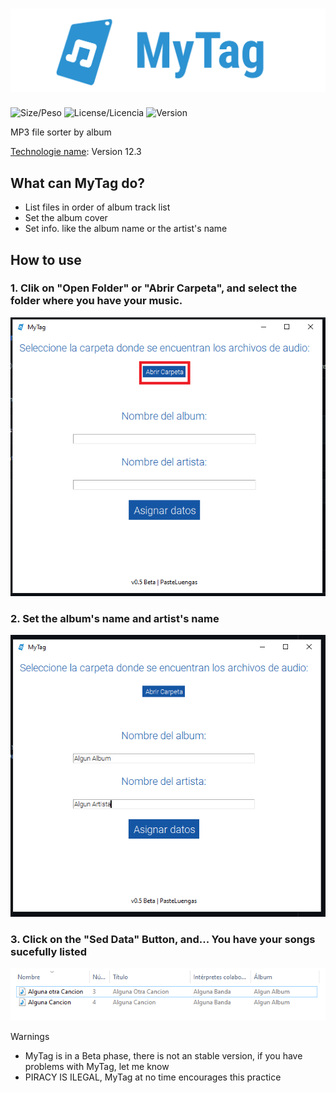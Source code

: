 # ![MyTag](https://raw.githubusercontent.com/PasteLuengas/MyTag/main/images/logo.png)
![Size/Peso](https://img.shields.io/github/repo-size/PasteLuengas/MyTag)
![License/Licencia](https://img.shields.io/github/license/PasteLuengas/MyTag)
![Version](https://img.shields.io/badge/Version-0.5-red)

MP3 file sorter by album

[Technologie name](https://example.com): Version 12.3 

## What can MyTag do?
- List files in order of album track list
- Set the album cover
- Set info. like the album name or the artist's name

## How to use

### 1. Clik on "Open Folder" or "Abrir Carpeta", and select the folder where you have your music.
![Open Folder](https://raw.githubusercontent.com/PasteLuengas/MyTag/main/images/sc2.png)

### 2. Set the album's name and artist's name
![Some Artist and Some Album](https://raw.githubusercontent.com/PasteLuengas/MyTag/main/images/sc3.PNG)

### 3. Click on the "Sed Data" Button, and... You have your songs sucefully listed
![GG](https://raw.githubusercontent.com/PasteLuengas/MyTag/main/images/sc4.PNG)

Warnings
- MyTag is in a Beta phase, there is not an stable version, if you have problems with MyTag, let me know
- PIRACY IS ILEGAL, MyTag at no time encourages this practice




